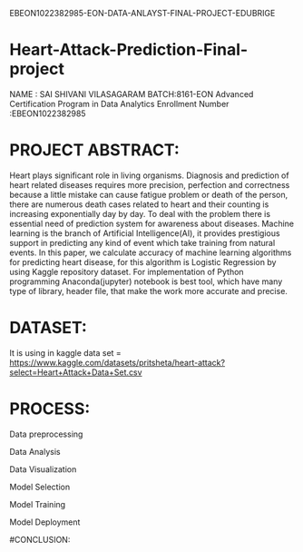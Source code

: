 EBEON1022382985-EON-DATA-ANLAYST-FINAL-PROJECT-EDUBRIGE
# Heart-Attack-Prediction-Final-project

  NAME : SAI SHIVANI VILASAGARAM
  BATCH:8161-EON Advanced Certification Program in Data Analytics
   Enrollment Number :EBEON1022382985
  
# PROJECT ABSTRACT:

Heart plays significant role in living organisms. Diagnosis and prediction of heart related diseases requires more precision, perfection and correctness because a little 
mistake can cause fatigue problem or death of the person, there are numerous death cases related to heart and their counting is increasing exponentially day by day. To 
deal with the problem there is essential need of prediction system for awareness about diseases. Machine learning is the branch of Artificial Intelligence(AI), it 
provides prestigious support in predicting any kind of event which take training from natural events. In this paper, we calculate accuracy of machine learning algorithms 
for predicting heart disease, for this algorithm is Logistic Regression by using Kaggle repository dataset. For implementation of Python programming Anaconda(jupyter) 
notebook is best tool, which have many type of library, header file, that make the work more accurate and precise.

# DATASET:
It is using in kaggle data set = https://www.kaggle.com/datasets/pritsheta/heart-attack?select=Heart+Attack+Data+Set.csv

# PROCESS:

Data preprocessing

Data Analysis

Data Visualization

Model Selection

Model Training

Model Deployment

#CONCLUSION:
